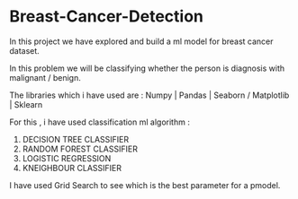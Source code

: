 # Breast-Cancer-Detection

In this project we have explored and build a ml model for breast cancer dataset.

In this problem we will be classifying whether the person is diagnosis with malignant / benign.

The libraries which i have used are : Numpy | Pandas | Seaborn / Matplotlib | Sklearn

For this , i have used classification ml algorithm :

1) DECISION TREE CLASSIFIER
2) RANDOM FOREST CLASSIFIER
3) LOGISTIC REGRESSION
4) KNEIGHBOUR CLASSIFIER

I have used Grid Search to see which is the best parameter for a pmodel.
